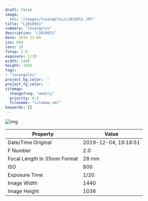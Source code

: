 ```yaml
---
draft: false
image:
  src: "/images/losangeles/L1010951.JPG"
title: "L1010951"
summary: "losangeles"
description: "L1010951"
date: 2019-12-04
iso: 800
lens: 28
fstop: 2.0
exposure: 1/20
width: 1440
height: 1036
tags:
- "losangeles"
project_bg_color: ''
project_fg_color: ''
sitemap:
  changefreq: "weekly"
  priority: 0.5
  filename: "sitemap.xml"
keywords: []
---
```


![img](/images/losangeles/L1010951.JPG)


Property | Value
---------|------
Date/Time Original              | 2019-12-04, 19:18:51
F Number                        | 2.0
Focal Length In 35mm Format     | 28 mm
ISO                             | 800
Exposure Time                   | 1/20
Image Width                     | 1440
Image Height                    | 1036
